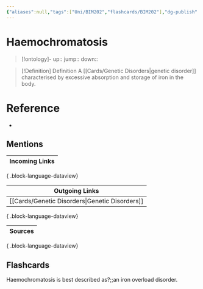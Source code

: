 ```yaml
---
{"aliases":null,"tags":["Uni/BIM202","flashcards/BIM202"],"dg-publish":true,"permalink":"/cards/haemochromatosis/","dgPassFrontmatter":true}
---
```


# Haemochromatosis

> [!ontology]-
> up:: 
> jump:: 
> down:: 

> [!Definition] Definition
> A [[Cards/Genetic Disorders\|genetic disorder]] characterised by excessive absorption and storage of iron in the body.

# Reference

- 

## Mentions

| Incoming Links |
| -------------- |

{ .block-language-dataview}

| Outgoing Links                                    |
| ------------------------------------------------- |
| [[Cards/Genetic Disorders\|Genetic Disorders]] |

{ .block-language-dataview}

| Sources |
| ------- |

{ .block-language-dataview}

## Flashcards

Haemochromatosis is best described as?;;an iron overload disorder.
<!--SR:!2024-10-18,7,190-->